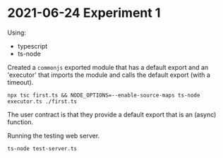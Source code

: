 # 2021-06-24 Experiment 1

Using:

- typescript
- ts-node

Created a `commonjs` exported module that has a default export
and an 'executor' that imports the module and calls the default export
(with a timeout).

```
npx tsc first.ts && NODE_OPTIONS=--enable-source-maps ts-node executor.ts ./first.ts
```

The user contract is that they provide a default export that is an (async) function.


Running the testing web server.

```
ts-node test-server.ts
```